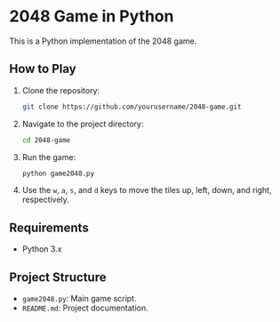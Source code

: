 # 2048 Game in Python

This is a Python implementation of the 2048 game.

## How to Play

1. Clone the repository:
    ```bash
    git clone https://github.com/yourusername/2048-game.git
    ```

2. Navigate to the project directory:
    ```bash
    cd 2048-game
    ```

3. Run the game:
    ```bash
    python game2048.py
    ```

4. Use the `w`, `a`, `s`, and `d` keys to move the tiles up, left, down, and right, respectively.

## Requirements

- Python 3.x

## Project Structure

- `game2048.py`: Main game script.
- `README.md`: Project documentation.
